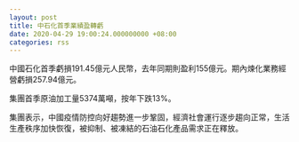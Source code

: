 ```yaml
---
layout: post
title: 中石化首季業績盈轉虧
date: 2020-04-29 19:00:24.000000000 +08:00
categories: rss
---
```


中國石化首季虧損191.45億元人民幣，去年同期則盈利155億元。期內煉化業務經營虧損257.94億元。

集團首季原油加工量5374萬噸，按年下跌13%。

集團表示，中國疫情防控向好趨勢進一步鞏固，經濟社會運行逐步趨向正常，生活生產秩序加快恢復，被抑制、被凍結的石油石化產品需求正在釋放。
